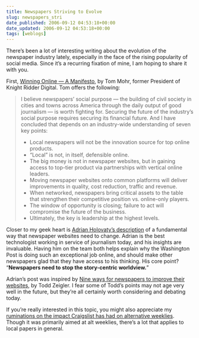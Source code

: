 ```yaml
---
title: Newspapers Striving to Evolve
slug: newspapers_stri
date_published: 2006-09-12 04:53:18+00:00
date_updated: 2006-09-12 04:53:18+00:00
tags: [weblogs]
---
```

There’s been a lot of interesting writing about the evolution of the newspaper industry lately, especially in the face of the rising popularity of social media. Since it’s a recurring fixation of mine, I am hoping to share it with you.

First, [Winning Online — A Manifesto](http://www.editorandpublisher.com/eandp/news/article_display.jsp?vnu_content_id=1003086961), by Tom Mohr, former President of Knight Ridder Digital. Tom offers the following:

> I believe newspapers’ social purpose — the building of civil society in cities and towns across America through the daily output of good journalism — is worth fighting for. Securing the future of the industry’s social purpose requires securing its financial future. And I have concluded that depends on an industry-wide understanding of seven key points:
> 
> - Local newspapers will not be the innovation source for top online products.
> - “Local” is not, in itself, defensible online.
> - The big money is not in newspaper websites, but in gaining access to top-tier product via partnerships with vertical online leaders.
> - Moving newspaper websites onto common platforms will deliver improvements in quality, cost reduction, traffic and revenue.
> - When networked, newspapers bring critical assets to the table that strengthen their competitive position vs. online-only players.
> - The window of opportunity is closing; failure to act will compromise the future of the business.
> - Ultimately, the key is leadership at the highest levels.

Closer to my geek heart is [Adrian Holovaty’s description](http://www.holovaty.com/blog/archive/2006/09/06/0307) of a fundamental way that newspaper websites need to change. Adrian is the best technologist working in service of journalism today, and his insights are invaluable. Having him on the team both helps explain why the Washington Post is doing such an exceptional job online, and should make other newspapers glad that they have access to his thinking. His core point? “**Newspapers need to stop the story-centric worldview.**”

Adrian’s post was inspired by [Nine ways for newspapers to improve their websites](http://www.bivingsreport.com/2006/9-ways-for-newspapers-to-improve-their-websites), by Todd Zeigler. I fear some of Todd’s points may not age very well in the future, but they’re all certainly worth considering and debating today.

If you’re really interested in this topic, you might also appreciate my [ruminations on the impact Craigslist has had on alternative weeklies](/2006/02/03/alt_weeklies_sa). Though it was primarily aimed at alt weeklies, there’s a lot that applies to local papers in general.
